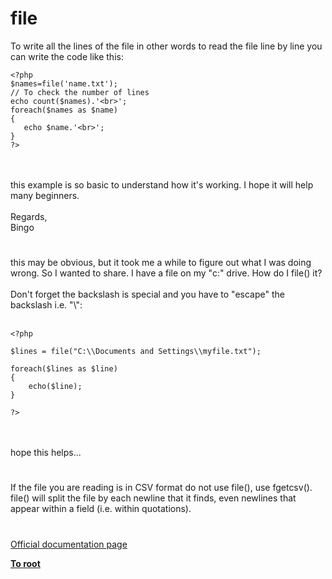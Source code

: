 # file



To write all the lines of the file in other words to read the file line by line you can write the code like this:<br>

```
<?php
$names=file('name.txt');
// To check the number of lines 
echo count($names).'<br>';
foreach($names as $name)
{
   echo $name.'<br>';
}
?>
```
<br><br>this example is so basic to understand how it&apos;s working. I hope it will help many beginners.<br><br>Regards,<br>Bingo  

#

this may be obvious, but it took me a while to figure out what I was doing wrong. So I wanted to share. I have a file on my "c:\" drive. How do I file() it? <br><br>Don&apos;t forget the backslash is special and you have to "escape" the backslash i.e. "\\":<br><br>

```
<?php

$lines = file("C:\\Documents and Settings\\myfile.txt");

foreach($lines as $line)
{
    echo($line);
}

?>
```
 <br><br>hope this helps...  

#

If the file you are reading is in CSV format do not use file(), use fgetcsv().  file() will split the file by each newline that it finds, even newlines that appear within a field (i.e. within quotations).  

#

[Official documentation page](https://www.php.net/manual/en/function.file.php)

**[To root](/README.md)**